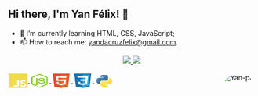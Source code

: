   ## Hi there, I'm Yan Félix! 👋

  - 🌱 I’m currently learning HTML, CSS, JavaScript;
  - 📫 How to reach me: yandacruzfelix@gmail.com.

<div align="center">
  <a href="https://github.com/yan-felix">
  <img height="180em" src="https://github-readme-stats.vercel.app/api?username=yan-felix&show_icons=true&theme=dark&include_all_commits=true&count_private=true"/>
  <img height="180em" src="https://github-readme-stats.vercel.app/api/top-langs/?username=yan-felix&layout=compact&langs_count=7&theme=dark"/>
</div>
  
<div style="display: inline_block"><br>
  <img align="center" alt="Yan-Js" height="30" width="40" src="https://raw.githubusercontent.com/devicons/devicon/master/icons/javascript/javascript-plain.svg">
  <img align="center" alt="Yan-Node" height="30" width="40" src="https://raw.githubusercontent.com/devicons/devicon/master/icons/nodejs/nodejs-original.svg">
  <img align="center" alt="Yan-HTML" height="30" width="40" src="https://raw.githubusercontent.com/devicons/devicon/master/icons/html5/html5-original.svg">
  <img align="center" alt="Yan-CSS" height="30" width="40" src="https://raw.githubusercontent.com/devicons/devicon/master/icons/css3/css3-original.svg">
  <img align="center" alt="Yan-Python" height="30" width="40" src="https://raw.githubusercontent.com/devicons/devicon/master/icons/python/python-original.svg">
    <img align="right" alt="Yan-pic" height="150" style="border-radius:50px;" src="https://sdk.bitmoji.com/me/sticker/Z_ZWYR~wHgEzHlja9E87PyATyVeig0bGqzyNqTVZDdfhGd0kAP3RNg/20084243.png?p=dD1zO2w9cHRfQlI.v1&size=thumbnail">

</div>
  
  ##
